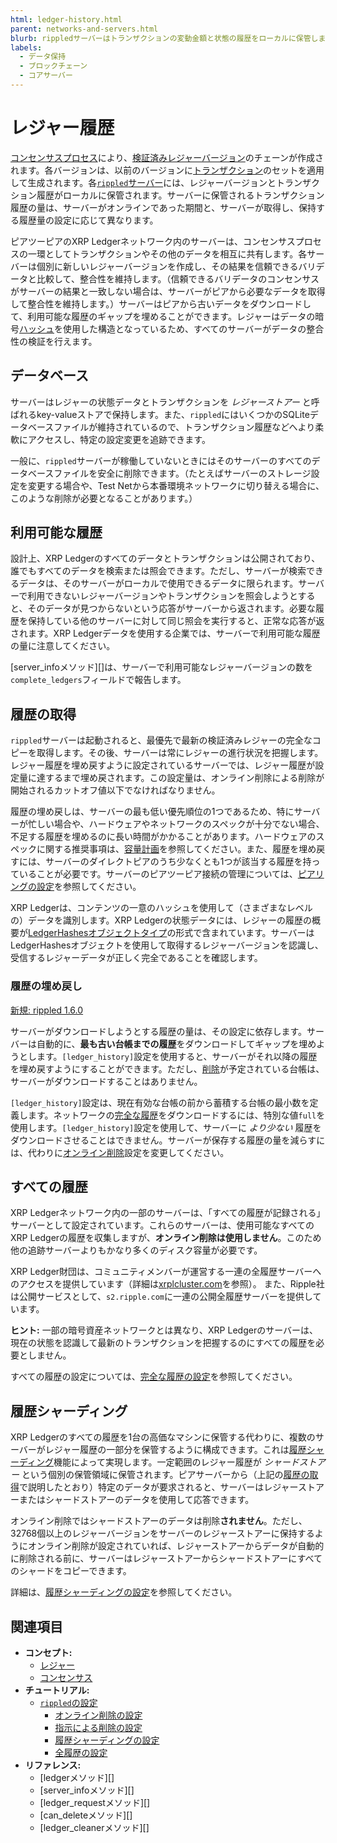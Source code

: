 ```yaml
---
html: ledger-history.html
parent: networks-and-servers.html
blurb: rippledサーバーはトランザクションの変動金額と状態の履歴をローカルに保管します。
labels:
  - データ保持
  - ブロックチェーン
  - コアサーバー
---
```

# レジャー履歴

[コンセンサスプロセス](../consensus-protocol/index.md)により、[検証済みレジャーバージョン](../ledgers/index.md)のチェーンが作成されます。各バージョンは、以前のバージョンに[トランザクション](../transactions/index.md)のセットを適用して生成されます。各[`rippled`サーバー](xrpl-servers.html)には、レジャーバージョンとトランザクション履歴がローカルに保管されます。サーバーに保管されるトランザクション履歴の量は、サーバーがオンラインであった期間と、サーバーが取得し、保持する履歴量の設定に応じて異なります。

ピアツーピアのXRP Ledgerネットワーク内のサーバーは、コンセンサスプロセスの一環としてトランザクションやその他のデータを相互に共有します。各サーバーは個別に新しいレジャーバージョンを作成し、その結果を信頼できるバリデータと比較して、整合性を維持します。（信頼できるバリデータのコンセンサスがサーバーの結果と一致しない場合は、サーバーがピアから必要なデータを取得して整合性を維持します。）サーバーはピアから古いデータをダウンロードして、利用可能な履歴のギャップを埋めることができます。レジャーはデータの暗号[ハッシュ](basic-data-types.html#ハッシュ)を使用した構造となっているため、すべてのサーバーがデータの整合性の検証を行えます。

## データベース

サーバーはレジャーの状態データとトランザクションを _レジャーストアー_ と呼ばれるkey-valueストアで保持します。また、`rippled`にはいくつかのSQLiteデータベースファイルが維持されているので、トランザクション履歴などへより柔軟にアクセスし、特定の設定変更を追跡できます。

一般に、`rippled`サーバーが稼働していないときにはそのサーバーのすべてのデータベースファイルを安全に削除できます。（たとえばサーバーのストレージ設定を変更する場合や、Test Netから本番環境ネットワークに切り替える場合に、このような削除が必要となることがあります。）

## 利用可能な履歴

設計上、XRP Ledgerのすべてのデータとトランザクションは公開されており、誰でもすべてのデータを検索または照会できます。ただし、サーバーが検索できるデータは、そのサーバーがローカルで使用できるデータに限られます。サーバーで利用できないレジャーバージョンやトランザクションを照会しようとすると、そのデータが見つからないという応答がサーバーから返されます。必要な履歴を保持している他のサーバーに対して同じ照会を実行すると、正常な応答が返されます。XRP Ledgerデータを使用する企業では、サーバーで利用可能な履歴の量に注意してください。

[server_infoメソッド][]は、サーバーで利用可能なレジャーバージョンの数を`complete_ledgers`フィールドで報告します。

## 履歴の取得

`rippled`サーバーは起動されると、最優先で最新の検証済みレジャーの完全なコピーを取得します。その後、サーバーは常にレジャーの進行状況を把握します。レジャー履歴を埋め戻すように設定されているサーバーでは、レジャー履歴が設定量に達するまで埋め戻されます。この設定量は、オンライン削除による削除が開始されるカットオフ値以下でなければなりません。

履歴の埋め戻しは、サーバーの最も低い優先順位の1つであるため、特にサーバーが忙しい場合や、ハードウェアやネットワークのスペックが十分でない場合、不足する履歴を埋めるのに長い時間がかかることがあります。ハードウェアのスペックに関する推奨事項は、[容量計画](../../infrastructure/installation/capacity-planning.md)を参照してください。また、履歴を埋め戻すには、サーバーのダイレクトピアのうち少なくとも1つが該当する履歴を持っていることが必要です。サーバーのピアツーピア接続の管理については、[ピアリングの設定](../../infrastructure/configuration/peering/index.md)を参照してください。

XRP Ledgerは、コンテンツの一意のハッシュを使用して（さまざまなレベルの）データを識別します。XRP Ledgerの状態データには、レジャーの履歴の概要が[LedgerHashesオブジェクトタイプ](../../references/protocol/ledger-data/ledger-entry-types/ledgerhashes.md)の形式で含まれています。サーバーはLedgerHashesオブジェクトを使用して取得するレジャーバージョンを認識し、受信するレジャーデータが正しく完全であることを確認します。


<a id="with-advisory-deletion"></a>
### 履歴の埋め戻し
[新規: rippled 1.6.0](https://github.com/XRPLF/rippled/releases/tag/1.6.0 "BADGE_BLUE")

サーバーがダウンロードしようとする履歴の量は、その設定に依存します。サーバーは自動的に、**最も古い台帳までの履歴**をダウンロードしてギャップを埋めようとします。`[ledger_history]`設定を使用すると、サーバーがそれ以降の履歴を埋め戻すようにすることができます。ただし、[削除](../../infrastructure/configuration/data-retention/online-deletion.md)が予定されている台帳は、サーバーがダウンロードすることはありません。

`[ledger_history]`設定は、現在有効な台帳の前から蓄積する台帳の最小数を定義します。ネットワークの[完全な履歴](#すべての履歴)をダウンロードするには、特別な値`full`を使用します。`[ledger_history]`設定を使用して、サーバーに _より少ない_ 履歴をダウンロードさせることはできません。サーバーが保存する履歴の量を減らすには、代わりに[オンライン削除](../../infrastructure/configuration/data-retention/online-deletion.md)設定を変更してください。

## すべての履歴

XRP Ledgerネットワーク内の一部のサーバーは、「すべての履歴が記録される」サーバーとして設定されています。これらのサーバーは、使用可能なすべてのXRP Ledgerの履歴を収集しますが、**オンライン削除は使用しません**。このため他の追跡サーバーよりもかなり多くのディスク容量が必要です。

XRP Ledger財団は、コミュニティメンバーが運営する一連の全履歴サーバーへのアクセスを提供しています（詳細は[xrplcluster.com](https://xrplcluster.com)を参照）。
また、Ripple社は公開サービスとして、`s2.ripple.com`に一連の公開全履歴サーバーを提供しています。

**ヒント:** 一部の暗号資産ネットワークとは異なり、XRP Ledgerのサーバーは、現在の状態を認識して最新のトランザクションを把握するのにすべての履歴を必要としません。

すべての履歴の設定については、[完全な履歴の設定](../../infrastructure/configuration/data-retention/configure-full-history.md)を参照してください。

## 履歴シャーディング

XRP Ledgerのすべての履歴を1台の高価なマシンに保管する代わりに、複数のサーバーがレジャー履歴の一部分を保管するように構成できます。これは[履歴シャーディング](../../infrastructure/configuration/data-retention/history-sharding.md)機能によって実現します。一定範囲のレジャー履歴が _シャードストアー_ という個別の保管領域に保管されます。ピアサーバーから（上記の[履歴の取得](#履歴の取得)で説明したとおり）特定のデータが要求されると、サーバーはレジャーストアーまたはシャードストアーのデータを使用して応答できます。

オンライン削除ではシャードストアーのデータは削除**されません**。ただし、32768個以上のレジャーバージョンをサーバーのレジャーストアーに保持するようにオンライン削除が設定されていれば、レジャーストアーからデータが自動的に削除される前に、サーバーはレジャーストアーからシャードストアーにすべてのシャードをコピーできます。

詳細は、[履歴シャーディングの設定](../../infrastructure/configuration/data-retention/configure-history-sharding.md)を参照してください。

## 関連項目

- **コンセプト:**
    - [レジャー](../ledgers/index.md)
    - [コンセンサス](../consensus-protocol/index.md)
- **チュートリアル:**
    - [`rippled`の設定](../../infrastructure/configuration/index.md)
        - [オンライン削除の設定](../../infrastructure/configuration/data-retention/configure-online-deletion.md)
        - [指示による削除の設定](../../infrastructure/configuration/data-retention/configure-advisory-deletion.md)
        - [履歴シャーディングの設定](../../infrastructure/configuration/data-retention/configure-history-sharding.md)
        - [全履歴の設定](../../infrastructure/configuration/data-retention/configure-full-history.md)
- **リファレンス:**
    - [ledgerメソッド][]
    - [server_infoメソッド][]
    - [ledger_requestメソッド][]
    - [can_deleteメソッド][]
    - [ledger_cleanerメソッド][]
